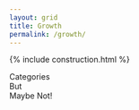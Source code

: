 ```yaml
---
layout: grid
title: Growth
permalink: /growth/
---
```


{% include construction.html %}

<div class="persp panel">
    <div class="label" onclick="Activate(this)">Categories</div>
    <div class="label" onclick="Activate(this)">But</div>
    <div class="label" onclick="Activate(this)">Maybe Not!</div>
</div>

<div id="start" class="window"
      style="opacity: 0;
             width: 100vw;
             height: 0vh;
             -webkit-transition: ease-in-out 1s;
             -moz-transition: ease-in-out 1s;
             -o-transition: ease-in-out 1s;
             transition: ease-in-out 1s;
             background-color: lightgray;">
</div>

<script>
  function MeasureToInt(str) {
    return parseInt(str.slice(0, -2))
  }

  function Flip(window) {
    var height = 100 - MeasureToInt(window.style.height);

    window.style.height = height + "vh";
    window.style.opacity = 1 - window.style.opacity;
  }

  function Activate(current) {
    var window = document.getElementsByClassName("window")[0];
    var newId  = current.innerHTML;

    Flip(window);

    if (newId != window.id && window.id != "start") {
      setTimeout(function(){ Flip(window);}, 1000);
    }

    window.id = newId;
  }
</script>

